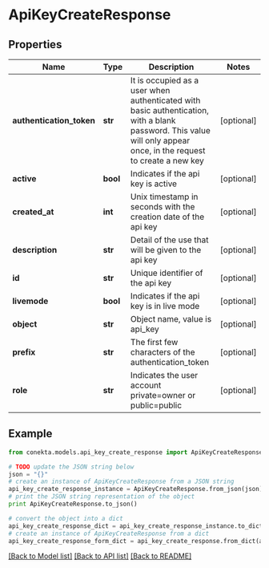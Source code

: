 # ApiKeyCreateResponse


## Properties
Name | Type | Description | Notes
------------ | ------------- | ------------- | -------------
**authentication_token** | **str** | It is occupied as a user when authenticated with basic authentication, with a blank password. This value will only appear once, in the request to create a new key | [optional] 
**active** | **bool** | Indicates if the api key is active | [optional] 
**created_at** | **int** | Unix timestamp in seconds with the creation date of the api key | [optional] 
**description** | **str** | Detail of the use that will be given to the api key | [optional] 
**id** | **str** | Unique identifier of the api key | [optional] 
**livemode** | **bool** | Indicates if the api key is in live mode | [optional] 
**object** | **str** | Object name, value is api_key | [optional] 
**prefix** | **str** | The first few characters of the authentication_token | [optional] 
**role** | **str** | Indicates the user account private&#x3D;owner or public&#x3D;public | [optional] 

## Example

```python
from conekta.models.api_key_create_response import ApiKeyCreateResponse

# TODO update the JSON string below
json = "{}"
# create an instance of ApiKeyCreateResponse from a JSON string
api_key_create_response_instance = ApiKeyCreateResponse.from_json(json)
# print the JSON string representation of the object
print ApiKeyCreateResponse.to_json()

# convert the object into a dict
api_key_create_response_dict = api_key_create_response_instance.to_dict()
# create an instance of ApiKeyCreateResponse from a dict
api_key_create_response_form_dict = api_key_create_response.from_dict(api_key_create_response_dict)
```
[[Back to Model list]](../README.md#documentation-for-models) [[Back to API list]](../README.md#documentation-for-api-endpoints) [[Back to README]](../README.md)


